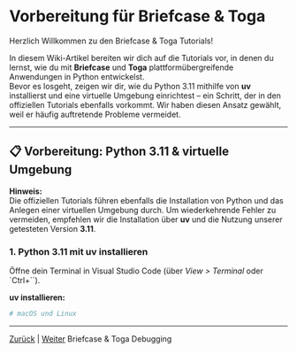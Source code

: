 # Vorbereitung für Briefcase & Toga

Herzlich Willkommen zu den Briefcase & Toga Tutorials!

In diesem Wiki-Artikel bereiten wir dich auf die Tutorials vor, in denen du lernst, wie du mit **Briefcase** und **Toga** plattformübergreifende Anwendungen in Python entwickelst.  
Bevor es losgeht, zeigen wir dir, wie du Python 3.11 mithilfe von **uv** installierst und eine virtuelle Umgebung einrichtest – ein Schritt, der in den offiziellen Tutorials ebenfalls vorkommt. Wir haben diesen Ansatz gewählt, weil er häufig auftretende Probleme vermeidet.

---

## 📋 Vorbereitung: Python 3.11 & virtuelle Umgebung

**Hinweis:**  
Die offiziellen Tutorials führen ebenfalls die Installation von Python und das Anlegen einer virtuellen Umgebung durch. Um wiederkehrende Fehler zu vermeiden, empfehlen wir die Installation über **uv** und die Nutzung unserer getesteten Version **3.11**.

### 1. Python 3.11 mit uv installieren

Öffne dein Terminal in Visual Studio Code (über _View > Terminal_ oder `Ctrl+``).

**uv installieren:**

```bash
# macOS und Linux
```

---

[Zurück](../../04-python/01-debugging/) | [Weiter](../02-briefcase-toga/01-debugging/README.md) Briefcase & Toga Debugging
